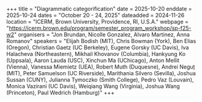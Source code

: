 +++
title = "Diagrammatic categorification"
date = 2025-10-20
enddate = 2025-10-24
dates = "October 20 - 24, 2025"
dateadded = 2024-11-26
location = "ICERM, Brown University, Providence, RI, U.S.A."
webpage = "https://icerm.brown.edu/program/semester_program_workshop/sp-f25-w2"
organisers = "Jon Brundan, Nicolle Gonzalez, Alvaro Martinez, Anna Romanov"
speakers = "Elijah Bodish (MIT), Chris Bowman (York), Ben Elias (Oregon), Christian Gaetz (UC Berkeley), Eugene Gorsky (UC Davis), Iva Halacheva (Northeastern), Mikhail Khovanov (Columbia), Hankyung Ko (Uppsala), Aaron Lauda (USC), Xinchun Ma (UChicago), Anton Mellit (Vienna), Vanessa Miemietz (UEA), Robert Muth (Duquesne), Andrei Neguț (MIT), Peter Samuelson (UC Riverside), Marithania Silvero (Sevilla), Joshua Sussan (CUNY),  Julianna Tymoczko (Smith College), Pedro Vaz (Louvain), Monica Vazirani (UC Davis), Weiqiang Wang (Virginia), Joshua Wang (Princeton), Paul Wedrich (Hamburg)"
+++
